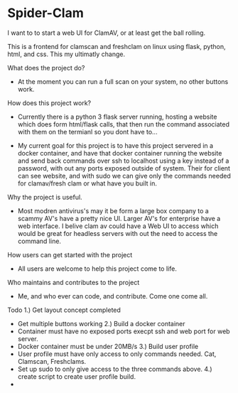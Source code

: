 # Spider-Clam

I want to to start a web UI for ClamAV, or at least get the ball rolling.

This is a frontend for clamscan and freshclam on linux using flask, python, html, and css. This my ultimatly change.  

What does the project do?

 - At the moment you can run a full scan on your system, no other buttons work. 

How does this project work?

 - Currently there is a python 3 flask server running, hosting a website which does form html/flask calls, that then run the command associated with them on the termianl so you dont have to... 

 - My current goal for this project is to have this project servered in a docker container, and have that docker container running the website and send back commands over ssh to localhost using a key instead of a password, with out any ports exposed outside of system. Their for client can see website, and with sudo we can give only the commands needed for clamav/fresh clam or what have you built in. 

Why the project is useful.
- Most modren antivirus's may it be form a large box company to a scammy AV's have a pretty nice UI. Larger AV's for enterprise have a web interface. I belive clam av could have a Web UI to access which would be great for headless servers with out the need to access the command line.  

How users can get started with the project
-  All users are welcome to help this project come to life. 

Who maintains and contributes to the project
- Me, and who ever can code, and contribute. Come one come all.


Todo
1.) Get layout concept completed
- Get multiple buttons working
2.) Build a docker container
- Container must have no exposed ports execpt ssh and web port for web server.
- Docker container must be under 20MB/s
3.) Build user profile
- User profile must have only access to only commands needed. Cat, Clamscan, Freshclams.
- Set up sudo to only give access to the three commands above. 
4.) create script to create user profile build. 
-
